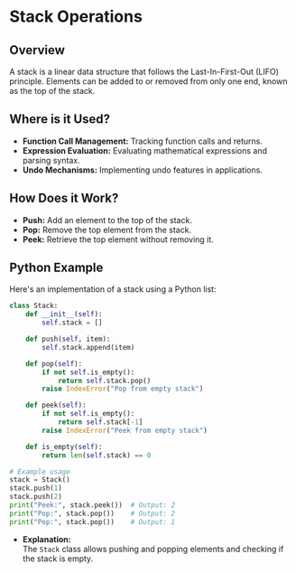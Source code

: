 # **Stack Operations**

## **Overview**

A stack is a linear data structure that follows the Last-In-First-Out (LIFO) principle. Elements can be added to or removed from only one end, known as the top of the stack.

## **Where is it Used?**

- **Function Call Management:** Tracking function calls and returns.
- **Expression Evaluation:** Evaluating mathematical expressions and parsing syntax.
- **Undo Mechanisms:** Implementing undo features in applications.

## **How Does it Work?**

- **Push:** Add an element to the top of the stack.
- **Pop:** Remove the top element from the stack.
- **Peek:** Retrieve the top element without removing it.

## **Python Example**

Here's an implementation of a stack using a Python list:

```python
class Stack:
    def __init__(self):
        self.stack = []

    def push(self, item):
        self.stack.append(item)

    def pop(self):
        if not self.is_empty():
            return self.stack.pop()
        raise IndexError("Pop from empty stack")

    def peek(self):
        if not self.is_empty():
            return self.stack[-1]
        raise IndexError("Peek from empty stack")

    def is_empty(self):
        return len(self.stack) == 0

# Example usage
stack = Stack()
stack.push(1)
stack.push(2)
print("Peek:", stack.peek())  # Output: 2
print("Pop:", stack.pop())    # Output: 2
print("Pop:", stack.pop())    # Output: 1
```

- **Explanation:**  
  The `Stack` class allows pushing and popping elements and checking if the stack is empty.

